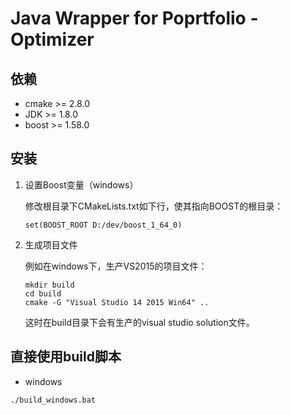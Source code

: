 # Java Wrapper for Poprtfolio - Optimizer

## 依赖

* cmake >= 2.8.0
* JDK >= 1.8.0
* boost >= 1.58.0

## 安装

1. 设置Boost变量（windows）

    修改根目录下CMakeLists.txt如下行，使其指向BOOST的根目录：

    ```
    set(BOOST_ROOT D:/dev/boost_1_64_0)
    ```

2. 生成项目文件

    例如在windows下，生产VS2015的项目文件：

    ```
    mkdir build
    cd build
    cmake -G "Visual Studio 14 2015 Win64" ..
    ```

    这时在build目录下会有生产的visual studio solution文件。

## 直接使用build脚本

* windows

```bash
./build_windows.bat
```  
